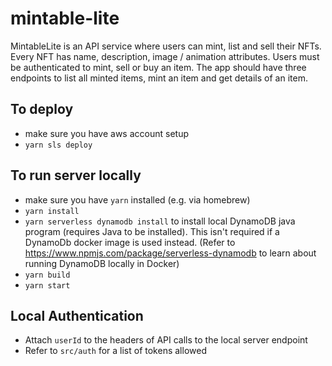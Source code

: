 # mintable-lite

MintableLite is an API service where users can mint, list and sell their NFTs. Every NFT has name, description, image / animation attributes. Users must be authenticated to mint, sell or buy an item. The app should have three endpoints to list all minted items, mint an item and get details of an item.


## To deploy
- make sure you have aws account setup
- `yarn sls deploy`


## To run server locally
- make sure you have `yarn` installed (e.g. via homebrew)
- `yarn install`
- `yarn serverless dynamodb install` to install local DynamoDB java program (requires Java to be installed). This isn't required if a DynamoDb docker image is used instead. (Refer to https://www.npmjs.com/package/serverless-dynamodb to learn about running DynamoDB locally in Docker)
- `yarn build`
- `yarn start`


## Local Authentication 
- Attach `userId` to the headers of API calls to the local server endpoint
- Refer to `src/auth` for a list of tokens allowed